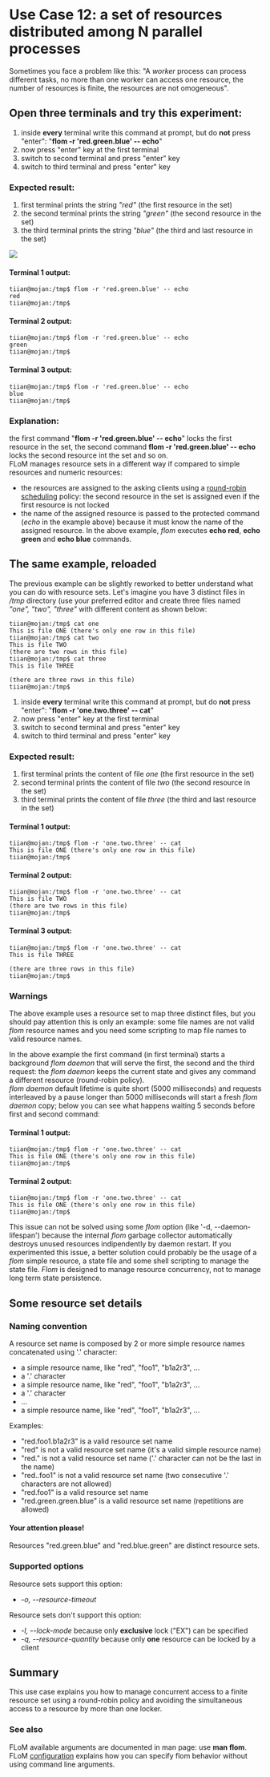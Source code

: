 # Use Case 12: a set of resources distributed among N parallel processes

Sometimes you face a problem like this: "A *worker* process can process different tasks, no more than one worker can access one resource, the number of resources is finite, the resources are not omogeneous".

## Open three terminals and try this experiment:

1. inside **every** terminal write this command at prompt, but do **not** press "enter": "**flom -r 'red.green.blue' \-\- echo**"
2. now press "enter" key at the first terminal
3. switch to second terminal and press "enter" key
4. switch to third terminal and press "enter" key

### Expected result:

1. first terminal prints the string *"red"* (the first resource in the set)
2. the second terminal prints the string *"green"* (the second resource in the set)
3. the third terminal prints the string *"blue"* (the third and last resource in the set)

![](use_case_12_640x606.png)

#### Terminal 1 output:

    tiian@mojan:/tmp$ flom -r 'red.green.blue' -- echo
    red
    tiian@mojan:/tmp$

#### Terminal 2 output:

    tiian@mojan:/tmp$ flom -r 'red.green.blue' -- echo
    green
    tiian@mojan:/tmp$

#### Terminal 3 output:

    tiian@mojan:/tmp$ flom -r 'red.green.blue' -- echo
    blue
    tiian@mojan:/tmp$

### Explanation:
the first command "**flom -r 'red.green.blue' \-\- echo**" locks the first resource in the set, the second command **flom -r 'red.green.blue' \-\- echo** locks the second resource int the set and so on.   
FLoM manages resource sets in a different way if compared to simple resources and numeric resources:

* the resources are assigned to the asking clients using a [round-robin scheduling](http://en.wikipedia.org/wiki/Round-robin_scheduling) policy: the second resource in the set is assigned even if the first resource is not locked
* the name of the assigned resource is passed to the protected command (*echo* in the example above) because it must know the name of the assigned resource. In the above example, *flom* executes **echo red**, **echo green** and **echo blue** commands.

## The same example, reloaded

The previous example can be slightly reworked to better understand what you can do with resource sets. Let's imagine you have 3 distinct files in */tmp* directory (use your preferred editor and create three files named *"one", "two", "three"* with different content as shown below:

    tiian@mojan:/tmp$ cat one
    This is file ONE (there's only one row in this file)
    tiian@mojan:/tmp$ cat two
    This is file TWO
    (there are two rows in this file)
    tiian@mojan:/tmp$ cat three 
    This is file THREE
    
    (there are three rows in this file)
    tiian@mojan:/tmp$

1. inside **every** terminal write this command at prompt, but do **not** press "enter": "**flom -r 'one.two.three' \-\- cat**"
2. now press "enter" key at the first terminal
3. switch to second terminal and press "enter" key
4. switch to third terminal and press "enter" key

### Expected result:

1. first terminal prints the content of file *one* (the first resource in the set)
2. second terminal prints the content of file *two* (the second resource in the set)
3. third terminal prints the content of file *three* (the third and last resource in the set)

#### Terminal 1 output:

    tiian@mojan:/tmp$ flom -r 'one.two.three' -- cat
    This is file ONE (there's only one row in this file)
    tiian@mojan:/tmp$

#### Terminal 2 output:

    tiian@mojan:/tmp$ flom -r 'one.two.three' -- cat
    This is file TWO
    (there are two rows in this file)
    tiian@mojan:/tmp$

#### Terminal 3 output:

    tiian@mojan:/tmp$ flom -r 'one.two.three' -- cat
    This is file THREE
    
    (there are three rows in this file)
    tiian@mojan:/tmp$

### Warnings

The above example uses a resource set to map three distinct files, but you should pay attention this is only an example: some file names are not valid *flom* resource names and you need some scripting to map file names to valid resource names.

In the above example the first command (in first terminal) starts a background *flom daemon* that will serve the first, the second and the third request: the *flom daemon* keeps the current state and gives any command a different resource (round-robin policy).   
*flom daemon* default lifetime is quite short (5000 milliseconds) and requests interleaved by a pause longer than 5000 milliseconds will start a fresh *flom daemon* copy; below you can see what happens waiting 5 seconds before first and second command:

#### Terminal 1 output:

    tiian@mojan:/tmp$ flom -r 'one.two.three' -- cat
    This is file ONE (there's only one row in this file)
    tiian@mojan:/tmp$

#### Terminal 2 output:

    tiian@mojan:/tmp$ flom -r 'one.two.three' -- cat
    This is file ONE (there's only one row in this file)
    tiian@mojan:/tmp$

This issue can not be solved using some *flom* option (like '-d, --daemon-lifespan') because the internal *flom* garbage collector automatically destroys unused resources indipendently by daemon restart. If you experimented this issue, a better solution could probably be the usage of a *flom* simple resource, a state file and some shell scripting to manage the state file. *Flom* is designed to manage resource concurrency, not to manage long term state persistence.

## Some resource set details

### Naming convention
A resource set name is composed by 2 or more simple resource names concatenated using '.' character:

* a simple resource name, like "red", "foo1", "b1a2r3", ...
* a '.' character
* a simple resource name, like "red", "foo1", "b1a2r3", ...
* a '.' character
* ...
* a simple resource name, like "red", "foo1", "b1a2r3", ...

Examples:

* "red.foo1.b1a2r3" is a valid resource set name
* "red" is not a valid resource set name (it's a valid simple resource name)
* "red." is not a valid resource set name ('.' character can not be the last in the name)
* "red..foo1" is not a valid resource set name (two consecutive '.' characters are not allowed)
* "red.foo1" is a valid resource set name
* "red.green.green.blue" is a valid resource set name (repetitions are allowed)

#### Your attention please!
Resources "red.green.blue" and "red.blue.green" are distinct resource sets.

### Supported options
Resource sets support this option:

* *-o, \-\-resource-timeout*

Resource sets don't support this option:

* *-l, \-\-lock-mode* because only **exclusive** lock ("EX") can be specified
* *-q, \-\-resource-quantity* because only **one** resource can be locked by a client

## Summary
This use case explains you how to manage concurrent access to a finite resource set using a round-robin policy and avoiding the simultaneous access to a resource by more than one locker.

### See also
FLoM available arguments are documented in man page: use **man flom**.
FLoM [configuration](../Configuration.md) explains how you can specify flom behavior without using command line arguments.
